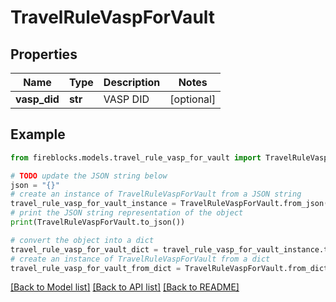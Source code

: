 # TravelRuleVaspForVault


## Properties

Name | Type | Description | Notes
------------ | ------------- | ------------- | -------------
**vasp_did** | **str** | VASP DID | [optional] 

## Example

```python
from fireblocks.models.travel_rule_vasp_for_vault import TravelRuleVaspForVault

# TODO update the JSON string below
json = "{}"
# create an instance of TravelRuleVaspForVault from a JSON string
travel_rule_vasp_for_vault_instance = TravelRuleVaspForVault.from_json(json)
# print the JSON string representation of the object
print(TravelRuleVaspForVault.to_json())

# convert the object into a dict
travel_rule_vasp_for_vault_dict = travel_rule_vasp_for_vault_instance.to_dict()
# create an instance of TravelRuleVaspForVault from a dict
travel_rule_vasp_for_vault_from_dict = TravelRuleVaspForVault.from_dict(travel_rule_vasp_for_vault_dict)
```
[[Back to Model list]](../README.md#documentation-for-models) [[Back to API list]](../README.md#documentation-for-api-endpoints) [[Back to README]](../README.md)


